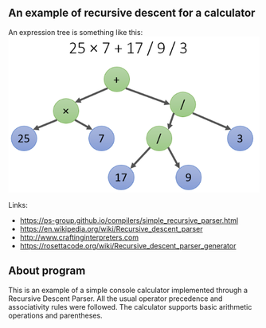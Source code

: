 ## An example of recursive descent for a calculator

An expression tree is something like this:
![Tree](image/expression_tree.png)

Links:
- https://ps-group.github.io/compilers/simple_recursive_parser.html
- https://en.wikipedia.org/wiki/Recursive_descent_parser
- http://www.craftinginterpreters.com
- https://rosettacode.org/wiki/Recursive_descent_parser_generator

## About program
This is an example of a simple console calculator implemented through a Recursive Descent Parser.
All the usual operator precedence and associativity rules were followed.
The calculator supports basic arithmetic operations and parentheses.
